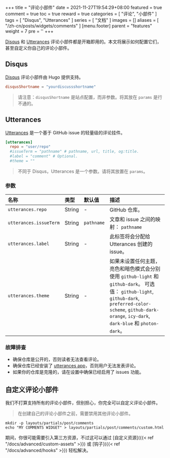 +++
title = "评论小部件"
date = 2021-11-27T19:54:29+08:00
featured = true
comment = true
toc = true
reward = true
categories = [
  "评论",
  "小部件"
]
tags = [
  "Disqus",
  "Utterances"
]
series = [
  "文档"
]
images = []
aliases = [
  "/zh-cn/posts/widgets/comments"
]
[menu.footer]
  parent = "features"
  weight = 7
  pre = '<i class="fas fa-fw fa-comments me-1"></i>'
+++

[Disqus](https://disqus.com/) 和 [Utterances](https://utteranc.es/) 评论小部件都是开箱即用的。本文将展示如何配置它们，甚至自定义你自己的评论小部件。

<!--more-->

## Disqus

[Disqus](https://disqus.com/) 评论小部件由 Hugo 提供支持。

```toml
disqusShortname = "yourdiscussshortname"
```

> 请注意：`disqusShortname` 是站点配置，而非参数。将其放在 `params` 是行不通的。

## Utterances

[Utterances](https://utteranc.es/) 是一个基于 GitHub issue 的轻量级的评论挂件。

```toml
[utterances]
  repo = "user/repo"
  #issueTerm = "pathname" # pathname, url, title, og:title.
  #label = "comment" # Optional.
  #theme = ""
```

> 不同于 Disqus，Utterances 是一个参数。请将其放置在 `params`。

### 参数

| 名称 | 类型 | 默认值 | 描述 |
|:---|:---|:---|:---
| `utterances.repo` | String | - | GitHub 仓库。
| `utterances.issueTerm` | String | `pathname` | 文章和 issue 之间的映射： `pathname` | `pathname`, `url`, `title` 和 `og:title`。
| `utterances.label` | String | - | 此标签将会分配给 Utterances 创建的 issue。
| `utterances.theme` | String | - | 如果未设置任何主题，亮色和暗色模式会分别使用 `github-light` 和 `github-dark`。 可选值： `github-light`, `github-dark`, `preferred-color-scheme`, `github-dark-orange`, `icy-dark`, `dark-blue` 和 `photon-dark`。

### 故障排查

- 确保仓库是公开的，否则读者无法查看评论。
- 确保仓库已经安装了 [utterances app](https://github.com/apps/utterances)，否则用户无法发表评论。
- 如果你的仓库是克隆的，请在设置中确保已经启用了 issues 功能。

## 自定义评论小部件

我们不打算支持所有的评论小部件，但别担心，你完全可以自定义评论小部件。

> 在创建自己的评论小部件之前，需要禁用其他评论小部件。

```shell
mkdir -p layouts/partials/post/comments
echo "MY COMMENTS WIDGET" > layouts/partials/post/comments/custom.html
```

期间，你很可能需要引入第三方资源，不过这可以通过 [自定义资源]({{< ref "/docs/advanced/custom-assets" >}}) 或 [钩子]({{< ref "/docs/advanced/hooks" >}}) 轻松解决。
